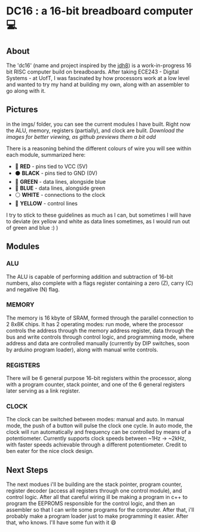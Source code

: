 # DC16 : a 16-bit breadboard computer :computer:

## About
The 'dc16' (name and project inspired by the [jdh8](https://www.youtube.com/watch?v=7A1SzIIKMho)) is a work-in-progress 16 bit RISC computer build on breadboards.  After taking ECE243 - Digital Systems - at UofT, I was fascinated by how processors work at a low level and wanted to try my hand at building my own, along with an assembler to go along with it.

## Pictures
in the imgs/ folder, you can see the current modules I have built.  Right now the ALU, memory, registers (partially), and clock are bulit.  *Download the images for better viewing, as github previews them a bit odd*    
  
There is a reasoning behind the different colours of wire you will see within each module, summarized here:  
* :red_circle: **RED** - pins tied to VCC (5V)
* :black_circle: **BLACK** - pins tied to GND (0V)
* :green_book: **GREEN** - data lines, alongside blue
* :blue_book: **BLUE** - data lines, alongside green
* :white_circle: **WHITE** - connections to the clock
* :ledger: **YELLOW** - control lines

I try to stick to these guidelines as much as I can, but sometimes I will have to deviate (ex yellow and white as data lines sometimes, as I would run out of green and blue :) )

## Modules
### ALU
The ALU is capable of performing addition and subtraction of 16-bit numbers, also complete with a flags register containing a zero (Z), carry (C) and negative (N) flag.  

### MEMORY
The memory is 16 kbyte of SRAM, formed through the parallel connection to 2 8x8K chips.  It has 2 operating modes: run mode, where the processor controls the address through the memory address register, data through the bus and write controls through control logic, and programming mode, where address and data are controlled manually (currently by DIP switches, soon by arduino program loader), along with manual write controls.

### REGISTERS
There will be 6 general purpose 16-bit registers within the processor, along with a program counter, stack pointer, and one of the 6 general registers later serving as a link register.

### CLOCK
The clock can be switched between modes: manual and auto. In manual mode, the push of a button will pulse the clock one cycle.  In auto mode, the clock will run automatically and frequency can be controlled by means of a potentiometer.  Currently supports clock speeds between ~1Hz -> ~2kHz, with faster speeds achievable through a different potentiometer.  Credit to ben eater for the nice clock design.

## Next Steps
The next modues i'll be building are the stack pointer, program counter, register decoder (access all registers through one control module), and control logic.  After all that careful wiring ill be making a program in c++ to program the EEPROMS responsible for the control logic, and then an assembler so that I can write some programs for the computer.  After that, i'll probably make a program loader just to make programming it easier.  After that, who knows.  I'll have some fun with it :smile:

